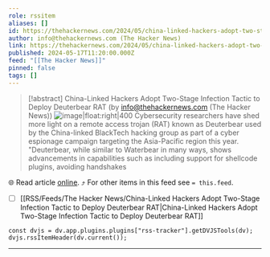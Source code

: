 ```yaml
---
role: rssitem
aliases: []
id: https://thehackernews.com/2024/05/china-linked-hackers-adopt-two-stage.html
author: info@thehackernews.com (The Hacker News)
link: https://thehackernews.com/2024/05/china-linked-hackers-adopt-two-stage.html
published: 2024-05-17T11:20:00.000Z
feed: "[[The Hacker News]]"
pinned: false
tags: []
---
```


> [!abstract] China-Linked Hackers Adopt Two-Stage Infection Tactic to Deploy Deuterbear RAT (by info@thehackernews.com (The Hacker News))
> ![image|float:right|400](https://blogger.googleusercontent.com/img/b/R29vZ2xl/AVvXsEjd44DTDc43zIEkapTS7x1xzyCuyAq_BI-BiV3FPnh7kVYP1TcsOx6e8Vrbg1HCEfH5WSLrvA5nQqj6MuOxwidV_Z932WsQP4IY4evbsueNrOTCA41v9AK8CSs7sEGvsiLkFMK9y_wVU6sMKHy3ga73CEwIJjnJjLdbfBUD2QihTjVvHBxrbWQXpYfiiNKn/s1600/cyber.jpg) Cybersecurity researchers have shed more light on a remote access trojan (RAT) known as Deuterbear used by the China-linked BlackTech hacking group as part of a cyber espionage campaign targeting the Asia-Pacific region this year. "Deuterbear, while similar to Waterbear in many ways, shows advancements in capabilities such as including support for shellcode plugins, avoiding handshakes

🌐 Read article [online](https://thehackernews.com/2024/05/china-linked-hackers-adopt-two-stage.html). ⤴ For other items in this feed see `= this.feed`.

- [ ] [[RSS/Feeds/The Hacker News/China-Linked Hackers Adopt Two-Stage Infection Tactic to Deploy Deuterbear RAT|China-Linked Hackers Adopt Two-Stage Infection Tactic to Deploy Deuterbear RAT]]

~~~dataviewjs
const dvjs = dv.app.plugins.plugins["rss-tracker"].getDVJSTools(dv);
dvjs.rssItemHeader(dv.current());
~~~

- - -

